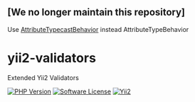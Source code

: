 ## [We no longer maintain this repository]
Use [AttributeTypecastBehavior](https://github.com/yiisoft/yii2/blob/d4df72a2a4d83ce2f4ae4fef4ca252834d6a319b/framework/behaviors/AttributeTypecastBehavior.php) instead AttributeTypeBehavior

# yii2-validators
Extended Yii2 Validators

[![PHP Version](https://img.shields.io/badge/PHP-%3E%3D7.0.0-blue.svg)](http://php.net/downloads.php)
[![Software License](https://img.shields.io/github/license/mashape/apistatus.svg?maxAge=2592000)](LICENSE.md)
[![Yii2](https://img.shields.io/badge/Powered_by-Yii_Framework-green.svg?style=flat)](http://www.yiiframework.com/)
